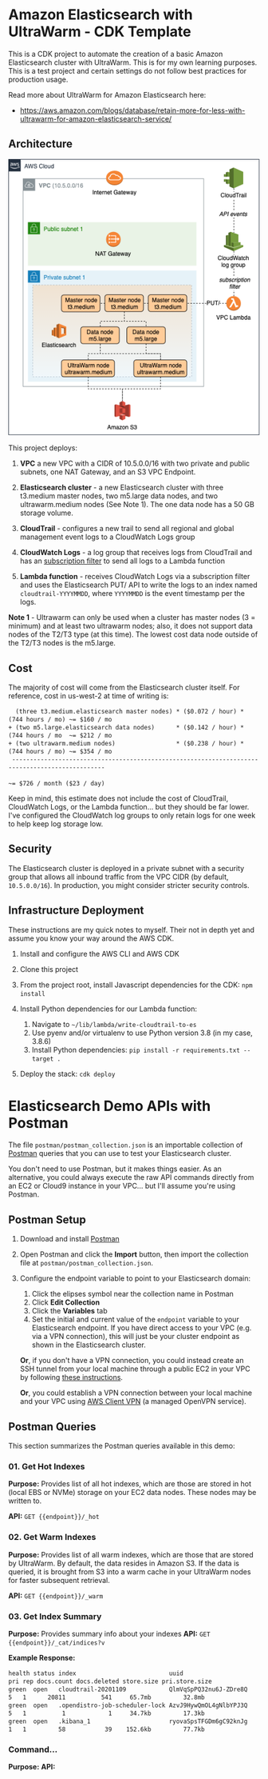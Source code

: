 # Amazon Elasticsearch with UltraWarm - CDK Template

This is a CDK project to automate the creation of a basic Amazon Elasticsearch cluster with UltraWarm. This is for my own learning purposes. This is a test project and certain settings do not follow best practices for production usage. 

Read more about UltraWarm for Amazon Elasticsearch here:

* https://aws.amazon.com/blogs/database/retain-more-for-less-with-ultrawarm-for-amazon-elasticsearch-service/

## Architecture

![diagram](images/diagram.png)

This project deploys:

1. **VPC** a new VPC with a CIDR of 10.5.0.0/16 with two private and public subnets, one NAT Gateway, and an S3 VPC Endpoint.

1. **Elasticsearch cluster** - a new Elasticsearch cluster with three t3.medium master nodes, two m5.large data nodes, and two ultrawarm.medium nodes (See Note 1). The one data node has a 50 GB storage volume. 

1. **CloudTrail** - configures a new trail to send all regional and global management event logs to a CloudWatch Logs group

1. **CloudWatch Logs** - a log group that receives logs from CloudTrail and has an [subscription filter](https://docs.aws.amazon.com/AmazonCloudWatch/latest/logs/SubscriptionFilters.html) to send all logs to a Lambda function

1. **Lambda function** - receives CloudWatch Logs via a subscription filter and uses the Elasticsearch PUT/ API to write the logs to an index named `cloudtrail-YYYYMMDD`, where `YYYYMMDD` is the event timestamp per the logs. 

**Note 1** - Ultrawarm can only be used when a cluster has master nodes (3 = minimum) and at least two ultrawarm nodes; also, it does not support data nodes of the T2/T3 type (at this time). The lowest cost data node outside of the T2/T3 nodes is the m5.large.

## Cost

The majority of cost will come from the Elasticsearch cluster itself. For reference, cost in us-west-2 at time of writing is: 

```
  (three t3.medium.elasticsearch master nodes) * ($0.072 / hour) * (744 hours / mo) ~= $160 / mo
+ (two m5.large.elasticsearch data nodes)      * ($0.142 / hour) * (744 hours / mo  ~= $212 / mo
+ (two ultrawarm.medium nodes)                 * ($0.238 / hour) * (744 hours / mo) ~= $354 / mo
 ------------------------------------------------------------------------------------------------
                                                                                   ~= $726 / month ($23 / day)
 ```

Keep in mind, this estimate does not include the cost of CloudTrail, CloudWatch Logs, or the Lambda function... but they should be far lower. I've configured the CloudWatch log groups to only retain logs for one week to help keep log storage low. 

 ## Security

 The Elasticsearch cluster is deployed in a private subnet with a security group that allows all inbound traffic from the VPC CIDR (by default, `10.5.0.0/16`). In production, you might consider stricter security controls.

## Infrastructure Deployment

These instructions are my quick notes to myself. Their not in depth yet and assume you know your way around the AWS CDK.

1. Install and configure the AWS CLI and AWS CDK

1. Clone this project

1. From the project root, install Javascript dependencies for the CDK: `npm install`

1. Install Python dependencies for our Lambda function:

    1. Navigate to `~/lib/lambda/write-cloudtrail-to-es`
    1. Use pyenv and/or virtualenv to use Python version 3.8 (in my case, 3.8.6)
    1. Install Python dependencies: `pip install -r requirements.txt --target .`

1. Deploy the stack: `cdk deploy`

# Elasticsearch Demo APIs with Postman

The file `postman/postman_collection.json` is an importable collection of [Postman](https://www.postman.com/) queries that you can use to test your Elasticsearch cluster.

You don't need to use Postman, but it makes things easier. As an alternative, you could always execute the raw API commands directly from an EC2 or Cloud9 instance in your VPC... but I'll assume you're using Postman.

## Postman Setup

1. Download and install [Postman](https://www.postman.com/)

1. Open Postman and click the **Import** button, then import the collection file at `postman/postman_collection.json`.

1. Configure the endpoint variable to point to your Elasticsearch domain:

    1. Click the elipses symbol near the collection name in Postman
    1. Click **Edit Collection**
    1. Click the **Variables** tab
    1. Set the initial and current value of the `endpoint` variable to your Elasticsearch endpoint. If you have direct access to your VPC (e.g. via a VPN connection), this will just be your cluster endpoint as shown in the Elasticsearch cluster. 
    
    **Or**, if you don't have a VPN connection, you could instead create an SSH tunnel from your local machine through a public EC2 in your VPC by following [these instructions](https://docs.aws.amazon.com/elasticsearch-service/latest/developerguide/es-vpc.html#kibana-test).

    **Or**, you could establish a VPN connection between your local machine and your VPC using [AWS Client VPN](https://docs.aws.amazon.com/vpn/latest/clientvpn-admin/what-is.html) (a managed OpenVPN service).

## Postman Queries

This section summarizes the Postman queries available in this demo:

### 01. Get Hot Indexes

**Purpose:** Provides list of all hot indexes, which are those are stored in hot (local EBS or NVMe) storage on your EC2 data nodes. These nodes may be written to.

**API:** `GET {{endpoint}}/_hot`

### 02. Get Warm Indexes

**Purpose:** Provides list of all warm indexes, which are those that are stored by UltraWarm. By default, the data resides in Amazon S3. If the data is queried, it is brought from S3 into a warm cache in your UltraWarm nodes for faster subsequent retrieval. 

**API:** `GET {{endpoint}}/_warm`

### 03. Get Index Summary

**Purpose:** Provides summary info about your indexes
**API:** `GET {{endpoint}}/_cat/indices?v`

**Example Response:**

```
health status index                          uuid                   pri rep docs.count docs.deleted store.size pri.store.size
green  open   cloudtrail-20201109            QlmVqSpPQ32nu6J-ZDre8Q   5   1      20811          541     65.7mb         32.8mb
green  open   .opendistro-job-scheduler-lock AzvJ9HywQmOL4gNlbYPJ3Q   5   1          1            1     34.7kb         17.3kb
green  open   .kibana_1                      ryovaSpsTFGDm6gC92knJg   1   1         58           39    152.6kb         77.7kb
```

### Command...

**Purpose:**
**API:**
